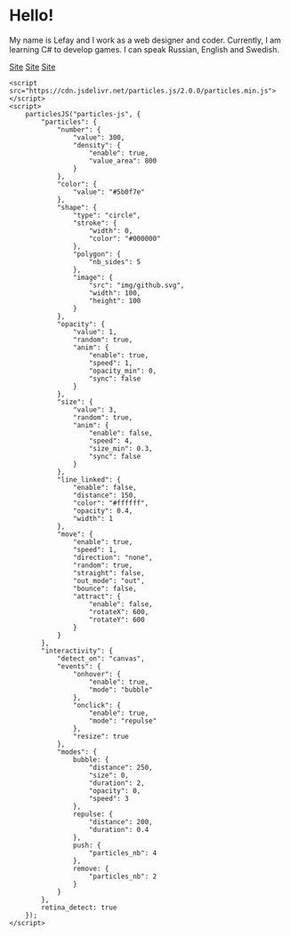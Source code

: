 <html>
<head>
	<title>Website title</title>
	<link rel="stylesheet" type="text/css" href="style.css">
</head>
<body>
	<div id="particles-js"></div>
	<div class="container">
		<h1>Hello!</h1>
		<p>My name is Lefay and I work as a web designer and coder. Currently, I am learning C# to develop games. I can speak Russian, English and Swedish.</p>
		<div class="button-container">
			<a href="https://www.example.com" class="button" target="_blank">Site</a>
			<a href="https://www.example.co" class="button" target="_blank">Site</a>
			<a href="https://www.example.co" class="button" target="_blank">Site</a>
		</div>
	

	<script src="https://cdn.jsdelivr.net/particles.js/2.0.0/particles.min.js"></script>
	<script>
		particlesJS("particles-js", {
			"particles": {
				"number": {
					"value": 300,
					"density": {
						"enable": true,
						"value_area": 800
					}
				},
				"color": {
					"value": "#5b0f7e"
				},
				"shape": {
					"type": "circle",
					"stroke": {
						"width": 0,
						"color": "#000000"
					},
					"polygon": {
						"nb_sides": 5
					},
					"image": {
						"src": "img/github.svg",
						"width": 100,
						"height": 100
					}
				},
				"opacity": {
					"value": 1,
					"random": true,
					"anim": {
						"enable": true,
						"speed": 1,
						"opacity_min": 0,
						"sync": false
					}
				},
				"size": {
					"value": 3,
					"random": true,
					"anim": {
						"enable": false,
						"speed": 4,
						"size_min": 0.3,
						"sync": false
					}
				},
				"line_linked": {
					"enable": false,
					"distance": 150,
					"color": "#ffffff",
					"opacity": 0.4,
					"width": 1
				},
				"move": {
					"enable": true,
					"speed": 1,
					"direction": "none",
					"random": true,
					"straight": false,
					"out_mode": "out",
					"bounce": false,
					"attract": {
						"enable": false,
						"rotateX": 600,
						"rotateY": 600
					}
				}
			},
			"interactivity": {
				"detect_on": "canvas",
				"events": {
					"onhover": {
						"enable": true,
						"mode": "bubble"
					},
					"onclick": {
						"enable": true,
						"mode": "repulse"
					},
					"resize": true
				},
				"modes": {
					bubble: {
					    "distance": 250,
					    "size": 0,
					    "duration": 2,
					    "opacity": 0,
					    "speed": 3
				    },
				    repulse: {
				        "distance": 200,
				        "duration": 0.4
				    },
				    push: {
				        "particles_nb": 4
				    },
				    remove: {
				        "particles_nb": 2
				    }
				}
			},
			retina_detect: true
	    });
    </script>
</body>
</html>

